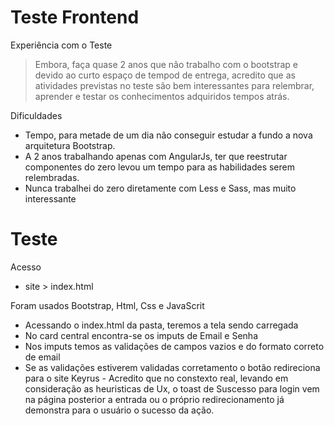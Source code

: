 # Teste Frontend

Experiência com o Teste
> Embora, faça quase 2 anos que não trabalho com o bootstrap e devido ao curto espaço de tempod de entrega, acredito que as atividades previstas no teste são bem interessantes para relembrar, aprender e testar os conhecimentos adquiridos tempos atrás. 

Dificuldades
  - Tempo, para metade de um dia não conseguir estudar a fundo a nova arquitetura Bootstrap.
  - A 2 anos trabalhando apenas com AngularJs, ter que reestrutar componentes do zero levou um tempo para as habilidades serem relembradas.
  - Nunca trabalhei do zero diretamente com Less e Sass, mas muito interessante

# Teste
Acesso
 - site > index.html

Foram usados Bootstrap, Html, Css e JavaScrit
  - Acessando o index.html da pasta, teremos a tela sendo carregada
  - No card central encontra-se os imputs de Email e Senha
  - Nos imputs temos as validações de campos vazios e do formato correto de email
  - Se as validações estiverem validadas corretamento o botão redireciona para o site Keyrus
        - Acredito que no constexto real, levando em consideração as heuristicas de Ux, o toast de Suscesso para login vem na página posterior a entrada ou o próprio redirecionamento já demonstra para o usuário o sucesso da ação.

